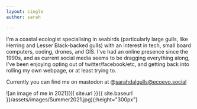 ```yaml
---
layout: single
author: sarah

---
```

I'm a coastal ecologist specialising in seabirds (particularly large gulls, like Herring and Lesser Black-backed gulls) with an interest in tech, small board computers, coding, drones, and GIS. I've had an online presence since the 1990s, and as current social media seems to be dragging everything along, I've been enjoying opting out of twitter/facebook/etc, and getting back into rolling my own webpage, or at least trying to.

Currently you can find me on mastodon at @sarahdalgulls@ecoevo.social

![an image of me in 2021]({{ site.url }}{{ site.baseurl }}/assets/images/Summer2021.jpg){:height="300px"}

